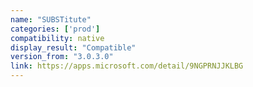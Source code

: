 ```yaml
---
name: "SUBSTitute"
categories: ['prod']
compatibility: native
display_result: "Compatible"
version_from: "3.0.3.0"
link: https://apps.microsoft.com/detail/9NGPRNJJKLBG
---
```

